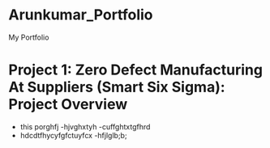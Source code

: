 # Arunkumar_Portfolio
My Portfolio

# Project 1: Zero Defect Manufacturing At Suppliers (Smart Six Sigma): Project Overview
- this porghfj
-hjvghxtyh
-cuffghtxtgfhrd
- hdcdtfhycyfgfctuyfcx
-hfjlglb;b;
